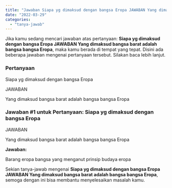 ```yaml
---
title: "Jawaban Siapa yg dimaksud dengan bangsa Eropa JAWABAN Yang dimaksud bangsa barat adalah bangsa bangsa Eropa"
date: "2022-03-29"
categories: 
  - "tanya-jawab"
---
```


Jika kamu sedang mencari jawaban atas pertanyaan: **Siapa yg dimaksud dengan bangsa Eropa JAWABAN Yang dimaksud bangsa barat adalah bangsa bangsa Eropa**, maka kamu berada di tempat yang tepat. Disini ada beberapa jawaban mengenai pertanyaan tersebut. Silakan baca lebih lanjut.

### Pertanyaan

Siapa yg dimaksud dengan bangsa Eropa  
  
JAWABAN  
  
Yang dimaksud bangsa barat adalah bangsa bangsa Eropa

### Jawaban #1 untuk Pertanyaan: Siapa yg dimaksud dengan bangsa Eropa  
  
JAWABAN  
  
Yang dimaksud bangsa barat adalah bangsa bangsa Eropa

**Jawaban:**

Barang eropa bangsa yang menganut prinsip budaya eropa

Sekian tanya-jawab mengenai **Siapa yg dimaksud dengan bangsa Eropa JAWABAN Yang dimaksud bangsa barat adalah bangsa bangsa Eropa**, semoga dengan ini bisa membantu menyelesaikan masalah kamu.
